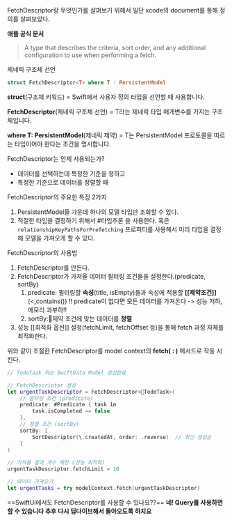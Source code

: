 FetchDescriptor랑 무엇인가를 살펴보기 위해서 일단 xcode의 document를 통해 정의를 살펴보았다.

**애플 공식 문서**
>A type that describes the criteria, sort order, and any additional configuration to use when performing a fetch.

제네릭 구조체 선언
```swift
struct FetchDescriptor<T> where T : PersistentModel
```

**struct**(구조체 키워드) = Swift에서 사용자 정의 타입을 선언할 때 사용합니다.

**FetchDescriptor<T>**(제네릭 구조체 선언) = T라는 제네릭 타입 매개변수를 가지는 구조체입니다.

**where T: PersistentModel**(제네릭 제약) = T는 PersistentModel 프로토콜을 따르는 타입이어야 한다는 조건을 명시합니다.

FetchDescriptor는 언제 사용되는가?
- 데이터를 선택하는데 특정한 기준을 정하고
- 특정한 기준으로 데이터를 정렬할 때

FetchDescriptor의 주요한 특징 2가지
1. PersistentModel들 가운데 하나의 모델 타입만 조회할 수 있다.
2. 적절한 타입을 결정하기 위해서 #타입추론 을 사용한다. 
   혹은```relationshipKeyPathsForPrefetching``` 프로퍼티를 사용해서 미리 타입을 결정해 모델을 가져오게 할 수 있다.

FetchDescriptor의 사용법
1. FetchDescriptor를 만든다.
2. FetchDescriptor가 가져올 데이터 필터링 조건들을 설정한다.(predicate, sortBy)
	1. predicate: 필터링할 **속성**(title, isEmpty)들과 속성에 적용할 **[[제약조건]]**(<,contains())
		‼️ predicate이 없다면 모든 데이터를 가져온다 -> 성능 저하, 메모리 과부하‼️
	2. sortBy:제약 조건에 맞는 데이터를 **정렬**
3. 성능 [[최적화 옵션]] 설정(fetchLimit, fetchOffset 등)을 통해 fetch 과정 자체를 최적화한다.

위와 같이 조절한 FetchDescriptor를 model context의 **fetch( : )** 메서드로 작동 시킨다.

```swift
// TodoTask 라는 SwiftData Model 생성완료

// FetchDescriptor 생성
let urgentTaskDescriptor = FetchDescriptor<TodoTask>(
    // 필터링 조건 (predicate)
    predicate: #Predicate { task in
		task.isCompleted == false
    },
    // 정렬 조건 (sortBy)
    sortBy: [
        SortDescriptor(\.createdAt, order: .reverse)  // 최신 생성순
    ]
)

// 가져올 결과 개수 제한 (성능 최적화)
urgentTaskDescriptor.fetchLimit = 10

// 데이터 가져오기
let urgentTasks = try modelContext.fetch(urgentTaskDescriptor)
```









==SwiftUi에서도 FetchDescriptor를 사용할 수 있나요??==
**네! Query를 사용하면 할 수 있습니다 추후 다시 딥다이브해서 돌아오도록 하지요**
